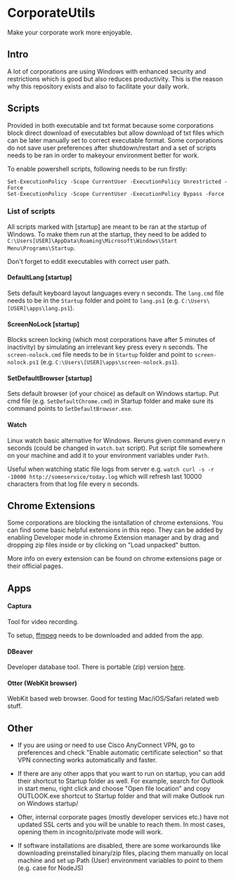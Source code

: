 # CorporateUtils

Make your corporate work more enjoyable.

## Intro

A lot of corporations are using Windows with enhanced security and restrictions which is good but also reduces productivity. This is the reason why this repository exists and also to facilitate your daily work.

## Scripts

Provided in both executable and txt format because some corporations block direct download of executables but allow download of txt files which can be later manually set to correct executable format. Some corporations do not save user preferences after shutdown/restart and a set of scripts needs to be ran in order to makeyour environment better for work.

To enable powershell scripts, following needs to be run firstly:

```
Set-ExecutionPolicy -Scope CurrentUser -ExecutionPolicy Unrestricted -Force
Set-ExecutionPolicy -Scope CurrentUser -ExecutionPolicy Bypass -Force
```

### List of scripts

All scripts marked with [startup] are meant to be ran at the startup of Windows. To make them run at the startup, they need to be added to `C:\Users[USER]\AppData\Roaming\Microsoft\Windows\Start Menu\Programs\Startup`.

Don't forget to eddit executables with correct user path.

#### DefaultLang [startup]

 Sets default keyboard layout languages every n seconds. The `lang.cmd` file needs to be in the `Startup` folder and point to `lang.ps1` (e.g. `C:\Users\[USER]\apps\lang.ps1`).

#### ScreenNoLock [startup]

Blocks screen locking (which most corporations have after 5 minutes of inactivity) by simulating an irrelevant key press every n seconds. The `screen-nolock.cmd` file needs to be in `Startup` folder and point to `screen-nolock.ps1` (e.g. `C:\Users\[USER]\apps\screen-nolock.ps1`).


#### SetDefaultBrowser [startup]

Sets default browser (of your choice) as default on Windows startup. Put cmd file (e.g. `SetDefaultChrome.cmd`) in Startup folder and make sure its command points to `SetDefaultBrowser.exe`.


#### Watch

Linux watch basic alternative for Windows. Reruns given command every n seconds (could be changed in `watch.bat` script). Put script file somewhere on your machine and add it to your environment variables under `Path`.

Useful when watching static file logs from server e.g. `watch curl -s -r -10000 http://someservice/today.log` which will refresh last 10000 characters from that log file every n seconds.


## Chrome Extensions

Some corporations are blocking the isntallation of chrome extensions. You can find some basic helpful extensions in this repo. They can be added by enabling Developer mode in chrome Extension manager and by drag and dropping zip files inside or by clicking on "Load unpacked" button.

More info on every extension can be found on chrome extensions page or their official pages.


## Apps

#### Captura

Tool for video recording.

To setup, [ffmpeg](https://github.com/BtbN/FFmpeg-Builds/releases) needs to be downloaded and added from the app.

#### DBeaver

Developer database tool. There is portable (zip) version [here](https://github.com/portapps/dbeaver-portable/releases).

#### Otter (WebKit browser)

WebKit based web browser. Good for testing Mac/iOS/Safari related web stuff.

## Other

- If you are using or need to use Cisco AnyConnect VPN, go to preferences and check "Enable automatic certificate selection" so that VPN connecting works automatically and faster.

- If there are any other apps that you want to run on startup, you can add their shortcut to Startup folder as well. For example, search for Outlook in start menu, right click and choose "Open file location" and copy OUTLOOK.exe shortcut to Startup folder and that will make Outlook run on Windows startup/

- Ofter, internal corporate pages (mostly developer services etc.) have not updated SSL certs and you will be unable to reach them. In most cases, opening them in incognito/private mode will work.

- If software installations are disabled, there are some workarounds like downloading preinstalled binary/zip files, placing them manually on local machine and set up Path (User) environment variables to point to them (e.g. case for NodeJS)
